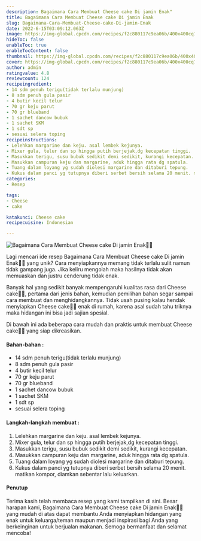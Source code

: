 ```yaml
---
description: Bagaimana Cara Membuat Cheese cake Di jamin Enak"
title: Bagaimana Cara Membuat Cheese cake Di jamin Enak
slug: Bagaimana-Cara-Membuat-Cheese-cake-Di-jamin-Enak
date: 2022-6-15T03:09:12.063Z
image: https://img-global.cpcdn.com/recipes/f2c880117c9ea06b/400x400cq70/photo.jpg
hideToc: false
enableToc: true
enableTocContent: false
thumbnail: https://img-global.cpcdn.com/recipes/f2c880117c9ea06b/400x400cq70/photo.jpg
cover: https://img-global.cpcdn.com/recipes/f2c880117c9ea06b/400x400cq70/photo.jpg
author: admin
ratingvalue: 4.8
reviewcount: 124
recipeingredient:
- 14 sdm penuh terigu(tidak terlalu munjung)
- 8 sdm penuh gula pasir
- 4 butir kecil telur
- 70 gr keju parut
- 70 gr blueband
- 1 sachet dancow bubuk
- 1 sachet SKM
- 1 sdt sp
- sesuai selera toping
recipeinstructions:
- Lelehkan margarine dan keju. asal lembek kejunya.
- Mixer gula, telur dan sp hingga putih berjejak,dg kecepatan tinggi.
- Masukkan terigu, susu bubuk sedikit demi sedikit, kurangi kecepatan.
- Masukkan campuran keju dan margarine, aduk hingga rata dg spatula.
- Tuang dalam loyang yg sudah diolesi margarine dan ditaburi tepung.
- Kukus dalam panci yg tutupnya diberi serbet bersih selama 20 menit. matikan kompor, diamkan sebentar lalu keluarkan.
categories:
- Resep

tags:
- Cheese
- cake

katakunci: Cheese cake
recipecuisine: Indonesian

---
```


![Bagaimana Cara Membuat Cheese cake Di jamin Enak👩‍🍳](https://img-global.cpcdn.com/recipes/f2c880117c9ea06b/400x400cq70/photo.jpg)

Lagi mencari ide resep Bagaimana Cara Membuat Cheese cake Di jamin Enak👩‍🍳 yang unik? Cara menyiapkannya memang tidak terlalu sulit namun tidak gampang juga. Jika keliru mengolah maka hasilnya tidak akan memuaskan dan justru cenderung tidak enak.

Banyak hal yang sedikit banyak mempengaruhi kualitas rasa dari Cheese cake👩‍🍳, pertama dari jenis bahan, kemudian pemilihan bahan segar sampai cara membuat dan menghidangkannya. Tidak usah pusing kalau hendak menyiapkan Cheese cake👩‍🍳 enak di rumah, karena asal sudah tahu triknya maka hidangan ini bisa jadi sajian spesial.

Di bawah ini ada beberapa cara mudah dan praktis untuk membuat Cheese cake👩‍🍳 yang siap dikreasikan.

<!--inarticleads1-->

#### Bahan-bahan :

- 14 sdm penuh terigu(tidak terlalu munjung)
- 8 sdm penuh gula pasir
- 4 butir kecil telur
- 70 gr keju parut
- 70 gr blueband
- 1 sachet dancow bubuk
- 1 sachet SKM
- 1 sdt sp
- sesuai selera toping

<!--inarticleads2-->

#### Langkah-langkah membuat :

1. Lelehkan margarine dan keju. asal lembek kejunya.
1. Mixer gula, telur dan sp hingga putih berjejak,dg kecepatan tinggi.
1. Masukkan terigu, susu bubuk sedikit demi sedikit, kurangi kecepatan.
1. Masukkan campuran keju dan margarine, aduk hingga rata dg spatula.
1. Tuang dalam loyang yg sudah diolesi margarine dan ditaburi tepung.
1. Kukus dalam panci yg tutupnya diberi serbet bersih selama 20 menit. matikan kompor, diamkan sebentar lalu keluarkan.

#### Penutup

Terima kasih telah membaca resep yang kami tampilkan di sini. Besar harapan kami, Bagaimana Cara Membuat Cheese cake Di jamin Enak👩‍🍳 yang mudah di atas dapat membantu Anda menyiapkan hidangan yang enak untuk keluarga/teman maupun menjadi inspirasi bagi Anda yang berkeinginan untuk berjualan makanan. Semoga bermanfaat dan selamat mencoba!